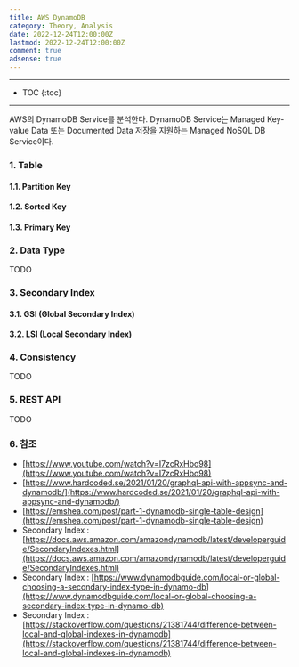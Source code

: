 ```yaml
---
title: AWS DynamoDB
category: Theory, Analysis
date: 2022-12-24T12:00:00Z
lastmod: 2022-12-24T12:00:00Z
comment: true
adsense: true
---
```


***

* TOC
{:toc}

***

AWS의 DynamoDB Service를 분석한다. DynamoDB Service는 Managed Key-value Data 또는 Documented Data 저장을 지원하는 Managed NoSQL DB Service이다.

### 1. Table

#### 1.1. Partition Key

#### 1.2. Sorted Key

#### 1.3. Primary Key

### 2. Data Type

TODO

### 3. Secondary Index

#### 3.1. GSI (Global Secondary Index)

#### 3.2. LSI (Local Secondary Index)

### 4. Consistency

TODO

### 5. REST API

TODO

### 6. 참조

* [https://www.youtube.com/watch?v=I7zcRxHbo98](https://www.youtube.com/watch?v=I7zcRxHbo98)
* [https://www.hardcoded.se/2021/01/20/graphql-api-with-appsync-and-dynamodb/](https://www.hardcoded.se/2021/01/20/graphql-api-with-appsync-and-dynamodb/)
* [https://emshea.com/post/part-1-dynamodb-single-table-design](https://emshea.com/post/part-1-dynamodb-single-table-design)
* Secondary Index : [https://docs.aws.amazon.com/amazondynamodb/latest/developerguide/SecondaryIndexes.html](https://docs.aws.amazon.com/amazondynamodb/latest/developerguide/SecondaryIndexes.html)
* Secondary Index : [https://www.dynamodbguide.com/local-or-global-choosing-a-secondary-index-type-in-dynamo-db](https://www.dynamodbguide.com/local-or-global-choosing-a-secondary-index-type-in-dynamo-db)
* Secondary Index : [https://stackoverflow.com/questions/21381744/difference-between-local-and-global-indexes-in-dynamodb](https://stackoverflow.com/questions/21381744/difference-between-local-and-global-indexes-in-dynamodb)